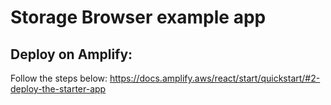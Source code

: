 # Storage Browser example app

## Deploy on Amplify:
Follow the steps below:
https://docs.amplify.aws/react/start/quickstart/#2-deploy-the-starter-app

